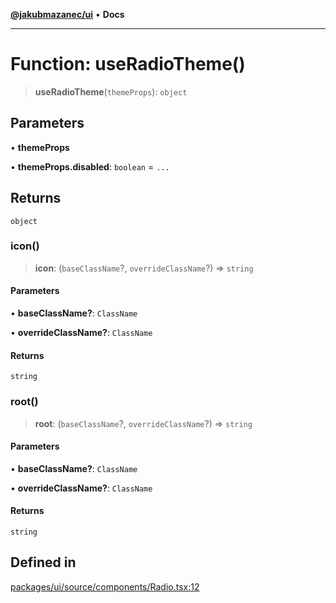 [**@jakubmazanec/ui**](../README.md) • **Docs**

---

# Function: useRadioTheme()

> **useRadioTheme**(`themeProps`): `object`

## Parameters

• **themeProps**

• **themeProps.disabled**: `boolean` = `...`

## Returns

`object`

### icon()

> **icon**: (`baseClassName`?, `overrideClassName`?) => `string`

#### Parameters

• **baseClassName?**: `ClassName`

• **overrideClassName?**: `ClassName`

#### Returns

`string`

### root()

> **root**: (`baseClassName`?, `overrideClassName`?) => `string`

#### Parameters

• **baseClassName?**: `ClassName`

• **overrideClassName?**: `ClassName`

#### Returns

`string`

## Defined in

[packages/ui/source/components/Radio.tsx:12](https://github.com/jakubmazanec/tools/blob/28bd44b020b25cf8f9b96b5a385bb7c918cf32ab/packages/ui/source/components/Radio.tsx#L12)
